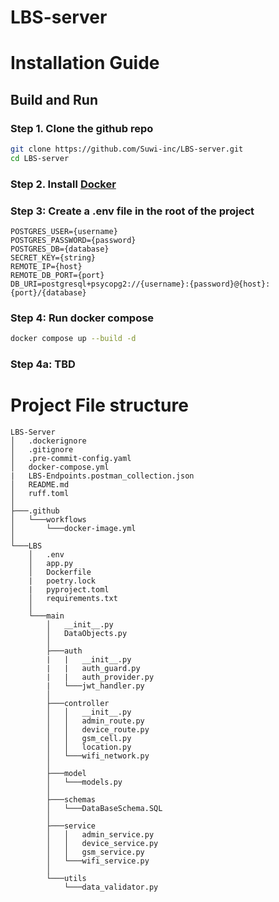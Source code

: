 # LBS-server

# Installation Guide

## Build and Run

### Step 1. Clone the github repo
```sh
git clone https://github.com/Suwi-inc/LBS-server.git
cd LBS-server
```

### Step 2. Install [Docker](https://docs.docker.com/engine/install/)

### Step 3: Create a .env file in the root of the project

```.env
POSTGRES_USER={username}
POSTGRES_PASSWORD={password}
POSTGRES_DB={database}
SECRET_KEY={string}
REMOTE_IP={host}
REMOTE_DB_PORT={port}
DB_URI=postgresql+psycopg2://{username}:{password}@{host}:{port}/{database}
```

### Step 4: Run docker compose
```sh
docker compose up --build -d
```

### Step 4a: TBD



# Project File structure

```
LBS-Server
│   .dockerignore
│   .gitignore
│   .pre-commit-config.yaml
│   docker-compose.yml
|   LBS-Endpoints.postman_collection.json
│   README.md
│   ruff.toml
│
├───.github
│   └───workflows
│       └───docker-image.yml
│
└───LBS
    │   .env
    │   app.py
    │   Dockerfile
    |   poetry.lock
    |   pyproject.toml
    │   requirements.txt
    │
    └───main
        │   __init__.py
        │   DataObjects.py
        │
        ├───auth
        |   |   __init__.py
        |   |   auth_guard.py
        |   |   auth_provider.py
        |   └───jwt_handler.py
        │
        ├───controller
        │   │   __init__.py
        │   │   admin_route.py
        │   │   device_route.py
        │   │   gsm_cell.py
        │   │   location.py
        │   └───wifi_network.py
        │
        ├───model
        │   └───models.py
        │
        ├───schemas
        │   └───DataBaseSchema.SQL
        │
        ├───service
        │   │   admin_service.py
        │   │   device_service.py
        │   │   gsm_service.py
        │   └───wifi_service.py
        │
        └───utils
            └───data_validator.py
```
